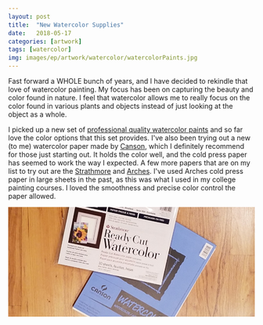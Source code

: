 ```yaml
---
layout: post
title:  "New Watercolor Supplies"
date:   2018-05-17
categories: [artwork]
tags: [watercolor]
img: images/ep/artwork/watercolor/watercolorPaints.jpg
---
```


Fast forward a WHOLE bunch of years, and I have decided to rekindle that love of watercolor painting. My focus has been on capturing the beauty and color found in nature. I feel that watercolor allows me to really focus on the color found in various plants and objects instead of just looking at the object as a whole.<!--more-->

I picked up a new set of <a href="https://www.amazon.com/SHINHAN-Professional-Watercolor-Paint-7-5ml/dp/B00E6KGIBK" target="_blank" rel="noopener">professional quality watercolor paints</a> and so far love the color options that this set provides. I've also been trying out a new (to me) watercolor paper made by <a href="https://www.amazon.com/Canson-Watercolor-30-Sheet-12-Inch-X-Large/dp/B01N6YX2DD/ref=sr_1_3?gclid=EAIaIQobChMIlbuGwLr94QIVk7fACh2XqwQmEAAYASAAEgKX4_D_BwE&hvadid=174226925659&hvdev=c&hvlocphy=9019429&hvnetw=g&hvpos=1t1&hvqmt=e&hvrand=12909978145253841089&hvtargid=kwd-6102132039&hydadcr=24631_9648902&keywords=canson+watercolor+paper&qid=1556821096&s=gateway&sr=8-3">Canson</a>, which I definitely recommend for those just starting out. It holds the color well, and the cold press paper has seemed to work the way I expected. A few more papers that are on my list to try out are the <a href="https://www.amazon.com/Strathmore-140-208-Ready-Cut-Sheets/dp/B004WFUES2" target="_blank" rel="noopener">Strathmore</a> and <a href="https://www.amazon.com/gp/product/B008N0BC2Y/ref=ox_sc_saved_title_9?smid=AT4IKN8NTJ8DZ&psc=1" target="_blank" rel="noopener">Arches</a>. I've used Arches cold press paper in large sheets in the past, as this was what I used in my college painting courses. I loved the smoothness and precise color control the paper allowed. 

![Watercolor Paper](/images/ep/artwork/watercolor/paperOptions.jpg)
